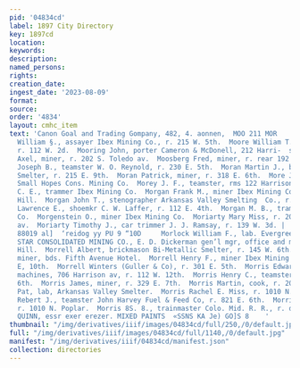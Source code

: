 ```yaml
---
pid: '04834cd'
label: 1897 City Directory
key: 1897cd
location: 
keywords: 
description: 
named_persons: 
rights: 
creation_date: 
ingest_date: '2023-08-09'
format: 
source: 
order: '4834'
layout: cmhc_item
text: 'Canon Goal and Trading Gompany, 482, 4. aonnen,  MOO 211 MOR            Moore
  William §., assayer Ibex Mining Co., r. 215 W. 5th.  Moore William T., engineer,
  r. 112 W. 2d.  Mooring John, porter Cameron & McDonell, 212 Harri-  son av.  Moosberg
  Axel, miner, r. 202 S. Toledo av.  Moosberg Fred, miner, r. rear 192 8. Toledo av.  Moose
  Joseph B., teamster W. O. Reynold, r. 230 E. 5th.  Moran Martin J., bricklayer Bi-Metallic
  Smelter, r. 215 E. 9th.  Moran Patrick, miner, r. 318 E. 6th.  More James W., engineer
  Small Hopes Cons. Mining Co.  Morey J. F., teamster, rms 122 Harrison av.  Morgan
  C. E., trammer Ibex Mining Co.  Morgan Frank M., miner Ibex Mining Co., r. Breece
  Hill.  Morgan John T., stenographer Arkansas Valley Smelting  Co., r. 215 E,. 4th.  Morgan
  Lawrence E., shoemkr C. W. Laffer, r. 112 E. 4th.  Morgan M. B., trammer Ibex Mining
  Co.  Morgenstein O., miner Ibex Mining Co.  Moriarty Mary Miss, r. 2054 Harrison
  av.  Moriarty Timothy J., car trimmer J. J. Ramsay, r. 139 W. 3d. | | |  ‘09 AMG
  88019 al]  ‘reidog yy PU 9 “10D     Morlock William F., lab. Evergreen Cemetery.  MORNING
  STAR CONSOLIDATED MINING CO., E. D. Dickerman gen’l mgr, office and mine Carbonate
  Hill.  Morrell Albert, brickmason Bi-Metallic Smelter, r. 145 W. 6th.  Morrell F.,
  miner, bds. Fifth Avenue Hotel.  Morrell Henry F., miner Ibex Mining Co, r. 126
  E, 10th.  Morrell Winters (Guller & Co), r. 301 E. 5th.  Morris Edward P., sewing
  machines, 706 Harrison av, r. 112 W. 12th.  Morris Henry C., teamster, r. 821 E.
  6th.  Morris James, miner, r. 329 E. 7th.  Morris Martin, cook, r. 205 W. 3d.  Morris
  Pat, lab, Arkansas Valley Smelter.  Morris Rachel E. Miss, r. 1010 N. Poplar.  Morris
  Rebert J., teamster John Harvey Fuel & Feed Co, r. 821 E. 6th.  Morris Samuel Mrs.,
  r. 1010 N. Poplar.  Morris 8S. 8., trainmaster Colo. Mid. R. R., r. depot.  J. J.
  QUINN, essr exer erezer. MIXED PAINTS  «SSNS KA Je) GO]S 8    '
thumbnail: "/img/derivatives/iiif/images/04834cd/full/250,/0/default.jpg"
full: "/img/derivatives/iiif/images/04834cd/full/1140,/0/default.jpg"
manifest: "/img/derivatives/iiif/04834cd/manifest.json"
collection: directories
---
```

